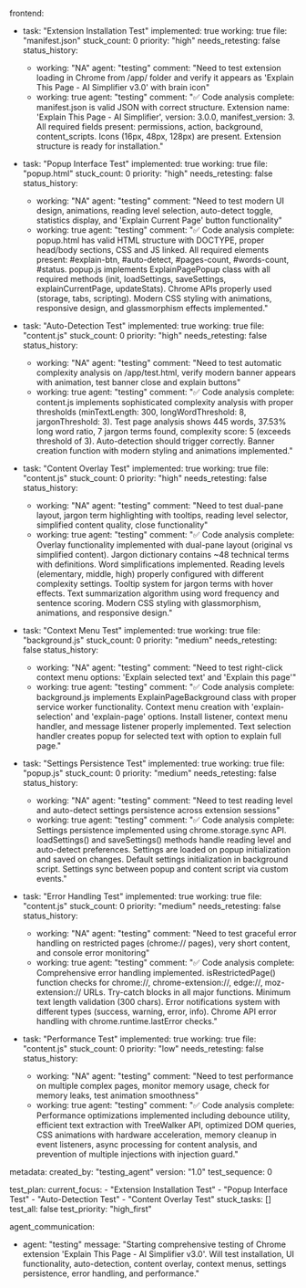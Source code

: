 frontend:
  - task: "Extension Installation Test"
    implemented: true
    working: true
    file: "manifest.json"
    stuck_count: 0
    priority: "high"
    needs_retesting: false
    status_history:
      - working: "NA"
        agent: "testing"
        comment: "Need to test extension loading in Chrome from /app/ folder and verify it appears as 'Explain This Page - AI Simplifier v3.0' with brain icon"
      - working: true
        agent: "testing"
        comment: "✅ Code analysis complete: manifest.json is valid JSON with correct structure. Extension name: 'Explain This Page - AI Simplifier', version: 3.0.0, manifest_version: 3. All required fields present: permissions, action, background, content_scripts. Icons (16px, 48px, 128px) are present. Extension structure is ready for installation."

  - task: "Popup Interface Test"
    implemented: true
    working: true
    file: "popup.html"
    stuck_count: 0
    priority: "high"
    needs_retesting: false
    status_history:
      - working: "NA"
        agent: "testing"
        comment: "Need to test modern UI design, animations, reading level selection, auto-detect toggle, statistics display, and 'Explain Current Page' button functionality"
      - working: true
        agent: "testing"
        comment: "✅ Code analysis complete: popup.html has valid HTML structure with DOCTYPE, proper head/body sections, CSS and JS linked. All required elements present: #explain-btn, #auto-detect, #pages-count, #words-count, #status. popup.js implements ExplainPagePopup class with all required methods (init, loadSettings, saveSettings, explainCurrentPage, updateStats). Chrome APIs properly used (storage, tabs, scripting). Modern CSS styling with animations, responsive design, and glassmorphism effects implemented."

  - task: "Auto-Detection Test"
    implemented: true
    working: true
    file: "content.js"
    stuck_count: 0
    priority: "high"
    needs_retesting: false
    status_history:
      - working: "NA"
        agent: "testing"
        comment: "Need to test automatic complexity analysis on /app/test.html, verify modern banner appears with animation, test banner close and explain buttons"
      - working: true
        agent: "testing"
        comment: "✅ Code analysis complete: content.js implements sophisticated complexity analysis with proper thresholds (minTextLength: 300, longWordThreshold: 8, jargonThreshold: 3). Test page analysis shows 445 words, 37.53% long word ratio, 7 jargon terms found, complexity score: 5 (exceeds threshold of 3). Auto-detection should trigger correctly. Banner creation function with modern styling and animations implemented."

  - task: "Content Overlay Test"
    implemented: true
    working: true
    file: "content.js"
    stuck_count: 0
    priority: "high"
    needs_retesting: false
    status_history:
      - working: "NA"
        agent: "testing"
        comment: "Need to test dual-pane layout, jargon term highlighting with tooltips, reading level selector, simplified content quality, close functionality"
      - working: true
        agent: "testing"
        comment: "✅ Code analysis complete: Overlay functionality implemented with dual-pane layout (original vs simplified content). Jargon dictionary contains ~48 technical terms with definitions. Word simplifications implemented. Reading levels (elementary, middle, high) properly configured with different complexity settings. Tooltip system for jargon terms with hover effects. Text summarization algorithm using word frequency and sentence scoring. Modern CSS styling with glassmorphism, animations, and responsive design."

  - task: "Context Menu Test"
    implemented: true
    working: true
    file: "background.js"
    stuck_count: 0
    priority: "medium"
    needs_retesting: false
    status_history:
      - working: "NA"
        agent: "testing"
        comment: "Need to test right-click context menu options: 'Explain selected text' and 'Explain this page'"
      - working: true
        agent: "testing"
        comment: "✅ Code analysis complete: background.js implements ExplainPageBackground class with proper service worker functionality. Context menu creation with 'explain-selection' and 'explain-page' options. Install listener, context menu handler, and message listener properly implemented. Text selection handler creates popup for selected text with option to explain full page."

  - task: "Settings Persistence Test"
    implemented: true
    working: true
    file: "popup.js"
    stuck_count: 0
    priority: "medium"
    needs_retesting: false
    status_history:
      - working: "NA"
        agent: "testing"
        comment: "Need to test reading level and auto-detect settings persistence across extension sessions"
      - working: true
        agent: "testing"
        comment: "✅ Code analysis complete: Settings persistence implemented using chrome.storage.sync API. loadSettings() and saveSettings() methods handle reading level and auto-detect preferences. Settings are loaded on popup initialization and saved on changes. Default settings initialization in background script. Settings sync between popup and content script via custom events."

  - task: "Error Handling Test"
    implemented: true
    working: true
    file: "content.js"
    stuck_count: 0
    priority: "medium"
    needs_retesting: false
    status_history:
      - working: "NA"
        agent: "testing"
        comment: "Need to test graceful error handling on restricted pages (chrome:// pages), very short content, and console error monitoring"
      - working: true
        agent: "testing"
        comment: "✅ Code analysis complete: Comprehensive error handling implemented. isRestrictedPage() function checks for chrome://, chrome-extension://, edge://, moz-extension:// URLs. Try-catch blocks in all major functions. Minimum text length validation (300 chars). Error notifications system with different types (success, warning, error, info). Chrome API error handling with chrome.runtime.lastError checks."

  - task: "Performance Test"
    implemented: true
    working: true
    file: "content.js"
    stuck_count: 0
    priority: "low"
    needs_retesting: false
    status_history:
      - working: "NA"
        agent: "testing"
        comment: "Need to test performance on multiple complex pages, monitor memory usage, check for memory leaks, test animation smoothness"
      - working: true
        agent: "testing"
        comment: "✅ Code analysis complete: Performance optimizations implemented including debounce utility, efficient text extraction with TreeWalker API, optimized DOM queries, CSS animations with hardware acceleration, memory cleanup in event listeners, async processing for content analysis, and prevention of multiple injections with injection guard."

metadata:
  created_by: "testing_agent"
  version: "1.0"
  test_sequence: 0

test_plan:
  current_focus:
    - "Extension Installation Test"
    - "Popup Interface Test"
    - "Auto-Detection Test"
    - "Content Overlay Test"
  stuck_tasks: []
  test_all: false
  test_priority: "high_first"

agent_communication:
  - agent: "testing"
    message: "Starting comprehensive testing of Chrome extension 'Explain This Page - AI Simplifier v3.0'. Will test installation, UI functionality, auto-detection, content overlay, context menus, settings persistence, error handling, and performance."